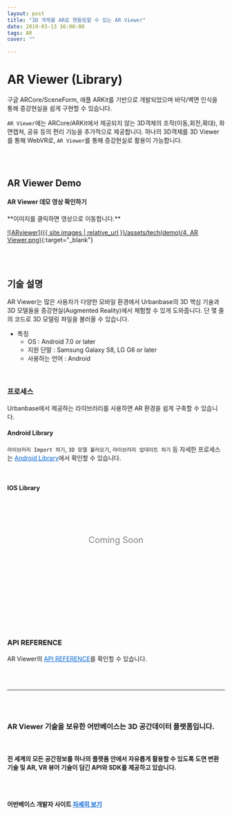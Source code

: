 ```yaml
---
layout: post
title: "3D 객체를 AR로 핸들링할 수 있는 AR Viewer"
date: 2019-03-13 16:00:00
tags: AR
cover: ""

---
```


# AR Viewer (Library)

구글 ARCore/SceneForm, 애플 ARKit를 기반으로 개발되었으며 바닥/벽면 인식을 통해 증강현실을 쉽게 구현할 수 있습니다.

`AR Viewer`에는 ARCore/ARKit에서 제공되지 않는 3D객체의 조작(이동,회전,확대), 화면캡쳐, 공유 등의 편리 기능을 추가적으로 제공합니다. 하나의 3D객체를 3D Viewer를 통해 WebVR로, `AR Viewer`를 통해 증강현실로 활용이 가능합니다.

<br>
<br>

## AR Viewer Demo
<h4>AR Viewer 데모 영상 확인하기</h4>
**이미지를 클릭하면 영상으로 이동합니다.**

[![ARviewer]({{ site.images | relative_url }}/assets/tech(demo)/4. AR Viewer.png)](https://youtu.be/-_uafeGlerw){:target="_blank"}


<br>
<br>


## 기술 설명
AR Viewer는 많은 사용자가 다양한 모바일 환경에서 Urbanbase의 3D 핵심 기술과 3D 모델들을 증강현실(Augmented Reality)에서 체험할 수 있게 도와줍니다. 단 몇 줄의 코드로 3D 모델링 파일을 불러올 수 있습니다.
* 특징
    * OS : Android 7.0 or later
    * 지원 단말 : Samsung Galaxy S8, LG G6 or later
    * 사용하는 언어 : Android

<br />

### 프로세스

Urbanbase에서 제공하는 라이브러리를 사용하면 AR 환경을 쉽게 구축할 수 있습니다.


#### Android Library
`라이브러리 Import 하기`, `3D 모델 불러오기`, `라이브러리 업데이트 하기` 등 자세한 프로세스는 <a href="https://developer.urbanbase.com/docs/lens/TUTORIAL.html#android-library" target="_blank" style="color: #0366d6;"> Android Library</a>에서 확인할 수 있습니다.


<br>


#### IOS Library

<div style="width: 100%;height: 100px;font-size:20px;margin:100px 0;text-align: center;color: gray">Coming Soon</div>

<br>

### API REFERENCE

AR Viewer의 <a href="https://developer.urbanbase.com/docs/lens/APIREFERENCE.html" target="_blank" style="color: #0366d6;"> API REFERENCE</a>를 확인할 수 있습니다.





<br>
<br>

<hr>
<br>
<br>
<h3>
AR Viewer 기술을 보유한 어반베이스는 3D 공간데이터 플랫폼입니다.
</h3>
<br>
<h4>
전 세계의 모든 공간정보를 하나의 플랫폼 안에서 자유롭게 활용할 수 있도록 도면 변환 기술 및 AR, VR 뷰어 기술이 담긴 API와 SDK를 제공하고 있습니다.<br>
<br>
<br>

<Br>


어반베이스 개발자 사이트 <a href="https://developer.urbanbase.com" target="_blank" style="color: #0366d6;"> 자세히 보기</a>
</h4>
<br><br><br>
